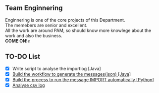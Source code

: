 
## Team Enginnering
Enginnering is one of the core projects of this Department.\
The memebers are senior and excellent.\
All the work are around PAM, so should know more knowlege about the work and also the business.\
**COME ON!**:fist:
## TO-DO List
* [x] Write script to analyse the importlog [Java]
* [x] [Build the workflow to generate the messages(json) [Java]](https://github.com/bearfly1990/PowerScript/tree/master/Private/Engineering/MessageGenerator)
* [x] [Build the process to run the message IMPORT automatically [Python]](https://github.com/bearfly1990/PowerScript/tree/master/Private/Engineering/ImportMessages)
* [x] [Analyse csv log](https://github.com/bearfly1990/PowerScript/tree/master/Private/Engineering/CSVLogAnalysis)
